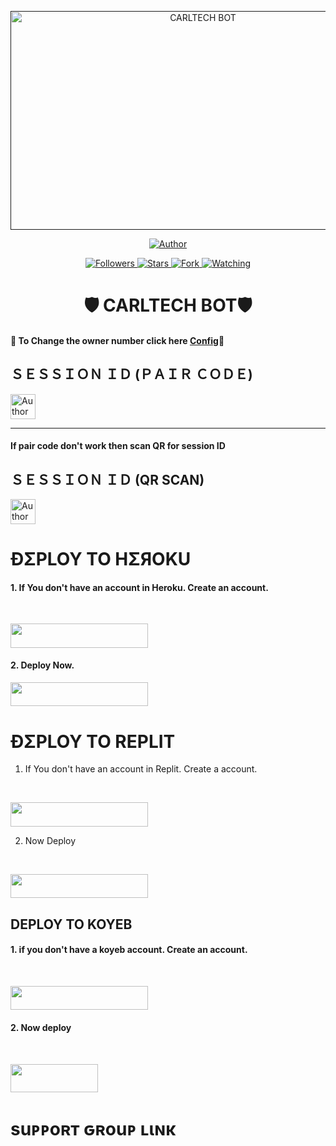 <p align="center">  
  <a href="">
    <img alt="CARLTECH BOT" width="600" height="350" src="https://asset.cloudinary.com/dgqitmzcg/5f79d5c97552fa3e5526f735103269ef">
  </a>
</p>

<p align="center">
  <a href="https://github.com/optimus-glitch/carltech-whatsapp-bot.git">
    <img title="Author" src="https://asset.cloudinary.com/dgqitmzcg/5f79d5c97552fa3e5526f735103269ef">
  </a>
<p/>

<p align="center">
  <a href="https://github.com/optimus-glitch?tab=followers">
    <img title="Followers" src="https://img.shields.io/github/followers/optimus-glitch?label=Followers&style=social">
  </a>
  <a href="https://github.com/optimus-glitch/carltech-whatsapp-bot-/stargazers/">
    <img title="Stars" src="https://img.shields.io/github/stars/optimus-glitch/carltech-whatsapp-bot?&style=social">
  </a>
  <a href="https://github.com/optimus-glitch/carltech-whatsapp-bot-/network/members">
    <img title="Fork" src="https://img.shields.io/github/forks/optimus-glitch/carltech-whatsapp-bot-?style=social">
  </a>
  <a href="https://github.com/optimus-glitch/carltech-whatsapp-bot-/watchers">
    <img title="Watching" src="https://img.shields.io/github/watchers/optimus-glitch/carltech-whatsapp-bot-?label=Watching&style=social">
  </a>
</p>
 
<h1 align="center">🛡️ CARLTECH BOT🛡️</h1>

#### 🪩 To Change the owner number click here [Config](https://github.com/optimus-glitch/carltech-whatsapp-bot-/blob/main/config.js#L9)🪩

<h2 align="left">ＳＥＳＳＩＯＮ ＩＤ (ＰＡＩＲ ＣＯＤＥ)</h2>
<p align="left">
  <a href="https://replit.com/@iycwwwuaaipgfjs/Prince-PairCode?v=1">
    <img height= "40" title="Author" src="https://img.shields.io/badge/SESSION ID-black?style=for-the-badge&logo=replit">
  </a>
<p/>

---

#### If pair code don't work then scan QR for session ID

<h2 align="left">ＳＥＳＳＩＯＮ ＩＤ (QR SCAN)</h2>

<a href="https://princebotqr.onrender.com/">
  <img height= "40" title="Author" src="https://img.shields.io/badge/SESSION ID-black?style=for-the-badge&logo=render">
</a>

<p/>

<h1 align="left">ÐΣPLOY TO HΣЯOKU</h1>

#### 1. If You don't have an account in Heroku. Create an account.

<br>
  <p align="left">
    <a href="https://signup.heroku.com">
      <img src="https://img.shields.io/badge/heroku%20Account-purple?style=for-the-badge&logo=heroku" width="220" height="38.45"/>
    </a>
  </p>

#### 2. Deploy Now.

  <p align="left">
    <a href="https://heroku.com/deploy?template=https://github.com/optimus-glitch/carltech-whatsapp-bot-">
      <img src="https://img.shields.io/badge/Heroku%20Deploy-purple?style=for-the-badge&logo=heroku" width="220" height="38.45"/>
    </a>
  </p>

<h1 align="left">ÐΣPLOY TO REPLIT</h1>

1. If You don't have an account in Replit. Create a account.
<br>
  <p align="left">
    <a href="https://replit.com/signup">
      <img src="https://img.shields.io/badge/replit%20Account-purple?style=for-the-badge&logo=replit" width="220" height="38.45"/>
    </a>
  </p>

2. Now Deploy
<br>
  <p align="left">
    <a href="https://repl.it/github.com/optimus-glitch/carltech-whatsapp-bot-">
      <img src="https://img.shields.io/badge/replit%20Deploy-purple?style=for-the-badge&logo=replit" width="220" height="38.45"/>
    </a>
  </p>

<h2 align="left">DEPLOY TO KOYEB</h2>

#### 1. if you don't have a koyeb account. Create an account.

<br>
  <p align="left">
    <a href="https://app.koyeb.com/auth/signup">
      <img src="https://img.shields.io/badge/Koyeb account-purple?style=for-the-badge&logo=koyeb" width="220" height="38.45"/>
    </a>
  </p>

#### 2. Now deploy

<br>
  <p align="left">
    <a href="https://app.koyeb.com/apps/deploy?type=git&repository=github.com%2FPRINCE-GDS%2FTHE-PRINCE-BOT&branch=main&nameprincegds&builder=dockerfile&env[DATABASE_URL]=&env[SESSION_ID]=your+sessionid+here&env[MODE]=public&env=[autoRead]=false&env[statusview]=false&env[REMOVEBG_KEY]=your+rmbg+key&env[antidelete]=false">
      <img src="https://www.koyeb.com/static/images/deploy/button.svg" width="140" height="45.45"/>
    </a>
  </p>

<h1 align="left">suᴘᴘoʀт ԍʀouᴘ ʟιɴκ</h1>

  <p align="left">
    <a href="https://chat.whatsapp.com/E1MmhbJG0VDDq26Bj6PWfi">
      <img height= "40" length= "10" title="Author" src="https://img.shields.io/badge/Support Group-25D366?style=for-the-badge&logo=whatsApp&```
